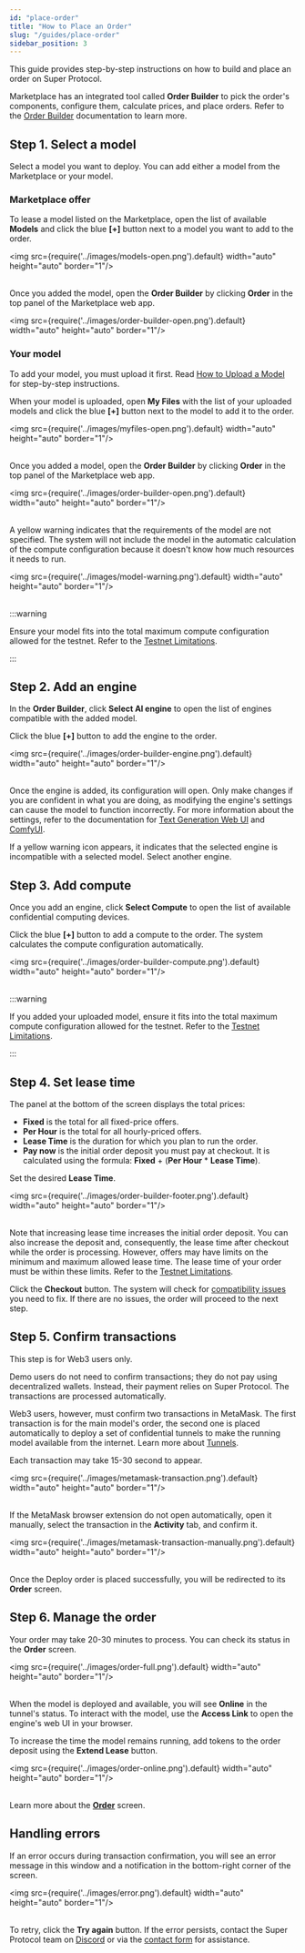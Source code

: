 ```yaml
---
id: "place-order"
title: "How to Place an Order"
slug: "/guides/place-order"
sidebar_position: 3
---
```


This guide provides step-by-step instructions on how to build and place an order on Super Protocol.

Marketplace has an integrated tool called **Order Builder** to pick the order's components, configure them, calculate prices, and place orders. Refer to the [Order Builder](/marketplace/orders/order-builder) documentation to learn more.

## Step 1. Select a model

Select a model you want to deploy. You can add either a model from the Marketplace or your model.

### Marketplace offer

To lease a model listed on the Marketplace, open the list of available **Models** and click the blue **[+]** button next to a model you want to add to the order.

<img src={require('../images/models-open.png').default} width="auto" height="auto" border="1"/>
<br/>
<br/>

Once you added the model, open the **Order Builder** by clicking **Order** in the top panel of the Marketplace web app.

<img src={require('../images/order-builder-open.png').default} width="auto" height="auto" border="1"/>
<br/>

### Your model

To add your model, you must upload it first. Read [How to Upload a Model](/marketplace/guides/upload) for step-by-step instructions.

When your model is uploaded, open **My Files** with the list of your uploaded models and click the blue **[+]** button next to the model to add it to the order.

<img src={require('../images/myfiles-open.png').default} width="auto" height="auto" border="1"/>
<br/>
<br/>

Once you added a model, open the **Order Builder** by clicking **Order** in the top panel of the Marketplace web app.

<img src={require('../images/order-builder-open.png').default} width="auto" height="auto" border="1"/>
<br/>
<br/>

A yellow warning indicates that the requirements of the model are not specified. The system will not include the model in the automatic calculation of the compute configuration because it doesn't know how much resources it needs to run.

<img src={require('../images/model-warning.png').default} width="auto" height="auto" border="1"/>
<br/>
<br/>

:::warning

Ensure your model fits into the total maximum compute configuration allowed for the testnet. Refer to the [Testnet Limitations](/marketplace/limitations).

:::

## Step 2. Add an engine

In the **Order Builder**, click **Select AI engine** to open the list of engines compatible with the added model.

Click the blue **[+]** button to add the engine to the order.

<img src={require('../images/order-builder-engine.png').default} width="auto" height="auto" border="1"/>
<br/>
<br/>

Once the engine is added, its configuration will open. Only make changes if you are confident in what you are doing, as modifying the engine's settings can cause the model to function incorrectly. For more information about the settings, refer to the documentation for [Text Generation Web UI](https://github.com/oobabooga/text-generation-webui/wiki) and [ComfyUI](https://docs.comfy.org/).

If a yellow warning icon appears, it indicates that the selected engine is incompatible with a selected model. Select another engine.

## Step 3. Add compute

Once you add an engine, click **Select Compute** to open the list of available confidential computing devices.

Click the blue **[+]** button to add a compute to the order. The system calculates the compute configuration automatically.

<img src={require('../images/order-builder-compute.png').default} width="auto" height="auto" border="1"/>
<br/>
<br/>

:::warning

If you added your uploaded model, ensure it fits into the total maximum compute configuration allowed for the testnet. Refer to the [Testnet Limitations](/marketplace/limitations).

:::

## Step 4. Set lease time

The panel at the bottom of the screen displays the total prices:

- **Fixed** is the total for all fixed-price offers.
- **Per Hour** is the total for all hourly-priced offers.
- **Lease Time** is the duration for which you plan to run the order.
- **Pay now** is the initial order deposit you must pay at checkout. It is calculated using the formula: **Fixed** + (**Per Hour** * **Lease Time**).

Set the desired **Lease Time**.

<img src={require('../images/order-builder-footer.png').default} width="auto" height="auto" border="1"/>
<br/>
<br/>

Note that increasing lease time increases the initial order deposit. You can also increase the deposit and, consequently, the lease time after checkout while the order is processing. However, offers may have limits on the minimum and maximum allowed lease time. The lease time of your order must be within these limits. Refer to the [Testnet Limitations](/marketplace/limitations).

Click the **Checkout** button. The system will check for [compatibility issues](/marketplace/orders/order-builder/compatibility) you need to fix. If there are no issues, the order will proceed to the next step.

## Step 5. Confirm transactions

This step is for Web3 users only.

Demo users do not need to confirm transactions; they do not pay using decentralized wallets. Instead, their payment relies on Super Protocol. The transactions are processed automatically.

Web3 users, however, must confirm two transactions in MetaMask. The first transaction is for the main model's order, the second one is placed automatically to deploy a set of confidential tunnels to make the running model available from the internet. Learn more about [Tunnels](/fundamentals/tunnels).

Each transaction may take 15-30 second to appear.

<img src={require('../images/metamask-transaction.png').default} width="auto" height="auto" border="1"/>
<br/>
<br/>

If the MetaMask browser extension do not open automatically, open it manually, select the transaction in the **Activity** tab, and confirm it.

<img src={require('../images/metamask-transaction-manually.png').default} width="auto" height="auto" border="1"/>
<br/>
<br/>

Once the Deploy order is placed successfully, you will be redirected to its **Order** screen.

## Step 6. Manage the order

Your order may take 20-30 minutes to process. You can check its status in the **Order** screen.

<img src={require('../images/order-full.png').default} width="auto" height="auto" border="1"/>
<br/>
<br/>

When the model is deployed and available, you will see **Online** in the tunnel's status. To interact with the model, use the **Access Link** to open the engine's web UI in your browser.

To increase the time the model remains running, add tokens to the order deposit using the **Extend Lease** button.

<img src={require('../images/order-online.png').default} width="auto" height="auto" border="1"/>
<br/>
<br/>

Learn more about the [**Order**](/marketplace/orders/order) screen.

## Handling errors

If an error occurs during transaction confirmation, you will see an error message in this window and a notification in the bottom-right corner of the screen.

<img src={require('../images/error.png').default} width="auto" height="auto" border="1"/>
<br/>
<br/>

To retry, click the **Try again** button. If the error persists, contact the Super Protocol team on [Discord](https://discord.gg/superprotocol) or via the [contact form](https://superprotocol.zendesk.com/hc/en-us/requests/new) for assistance.